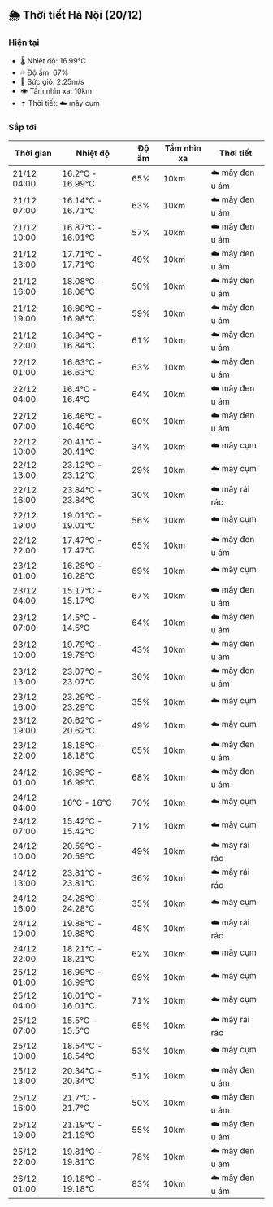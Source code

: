 ## 🌦️ Thời tiết Hà Nội (20/12)

### Hiện tại

- 🌡️ Nhiệt độ: 16.99℃
- 💦 Độ ẩm: 67%
- 💨 Sức gió: 2.25m/s
- 👁️ Tầm nhìn xa: 10km
- ☂️ Thời tiết: ☁️ mây cụm

### Sắp tới

| Thời gian | Nhiệt độ | Độ ẩm | Tầm nhìn xa | Thời tiết |
| --- | --- | --- | --- | --- |
| 21/12 04:00 | 16.2℃ - 16.99℃ | 65% | 10km | ☁️ mây đen u ám |
| 21/12 07:00 | 16.14℃ - 16.71℃ | 63% | 10km | ☁️ mây đen u ám |
| 21/12 10:00 | 16.87℃ - 16.91℃ | 57% | 10km | ☁️ mây đen u ám |
| 21/12 13:00 | 17.71℃ - 17.71℃ | 49% | 10km | ☁️ mây đen u ám |
| 21/12 16:00 | 18.08℃ - 18.08℃ | 50% | 10km | ☁️ mây đen u ám |
| 21/12 19:00 | 16.98℃ - 16.98℃ | 59% | 10km | ☁️ mây đen u ám |
| 21/12 22:00 | 16.84℃ - 16.84℃ | 61% | 10km | ☁️ mây đen u ám |
| 22/12 01:00 | 16.63℃ - 16.63℃ | 63% | 10km | ☁️ mây đen u ám |
| 22/12 04:00 | 16.4℃ - 16.4℃ | 64% | 10km | ☁️ mây đen u ám |
| 22/12 07:00 | 16.46℃ - 16.46℃ | 60% | 10km | ☁️ mây đen u ám |
| 22/12 10:00 | 20.41℃ - 20.41℃ | 34% | 10km | ☁️ mây cụm |
| 22/12 13:00 | 23.12℃ - 23.12℃ | 29% | 10km | ☁️ mây cụm |
| 22/12 16:00 | 23.84℃ - 23.84℃ | 30% | 10km | ☁️ mây rải rác |
| 22/12 19:00 | 19.01℃ - 19.01℃ | 56% | 10km | ☁️ mây cụm |
| 22/12 22:00 | 17.47℃ - 17.47℃ | 65% | 10km | ☁️ mây đen u ám |
| 23/12 01:00 | 16.28℃ - 16.28℃ | 69% | 10km | ☁️ mây cụm |
| 23/12 04:00 | 15.17℃ - 15.17℃ | 67% | 10km | ☁️ mây đen u ám |
| 23/12 07:00 | 14.5℃ - 14.5℃ | 64% | 10km | ☁️ mây đen u ám |
| 23/12 10:00 | 19.79℃ - 19.79℃ | 43% | 10km | ☁️ mây đen u ám |
| 23/12 13:00 | 23.07℃ - 23.07℃ | 36% | 10km | ☁️ mây đen u ám |
| 23/12 16:00 | 23.29℃ - 23.29℃ | 35% | 10km | ☁️ mây cụm |
| 23/12 19:00 | 20.62℃ - 20.62℃ | 49% | 10km | ☁️ mây cụm |
| 23/12 22:00 | 18.18℃ - 18.18℃ | 65% | 10km | ☁️ mây đen u ám |
| 24/12 01:00 | 16.99℃ - 16.99℃ | 68% | 10km | ☁️ mây đen u ám |
| 24/12 04:00 | 16℃ - 16℃ | 70% | 10km | ☁️ mây cụm |
| 24/12 07:00 | 15.42℃ - 15.42℃ | 71% | 10km | ☁️ mây cụm |
| 24/12 10:00 | 20.59℃ - 20.59℃ | 49% | 10km | ☁️ mây rải rác |
| 24/12 13:00 | 23.81℃ - 23.81℃ | 36% | 10km | ☁️ mây rải rác |
| 24/12 16:00 | 24.28℃ - 24.28℃ | 35% | 10km | ☁️ mây cụm |
| 24/12 19:00 | 19.88℃ - 19.88℃ | 48% | 10km | ☁️ mây rải rác |
| 24/12 22:00 | 18.21℃ - 18.21℃ | 62% | 10km | ☁️ mây cụm |
| 25/12 01:00 | 16.99℃ - 16.99℃ | 69% | 10km | ☁️ mây cụm |
| 25/12 04:00 | 16.01℃ - 16.01℃ | 71% | 10km | ☁️ mây cụm |
| 25/12 07:00 | 15.5℃ - 15.5℃ | 65% | 10km | ☁️ mây rải rác |
| 25/12 10:00 | 18.54℃ - 18.54℃ | 53% | 10km | ☁️ mây cụm |
| 25/12 13:00 | 20.34℃ - 20.34℃ | 51% | 10km | ☁️ mây đen u ám |
| 25/12 16:00 | 21.7℃ - 21.7℃ | 50% | 10km | ☁️ mây đen u ám |
| 25/12 19:00 | 21.19℃ - 21.19℃ | 55% | 10km | ☁️ mây đen u ám |
| 25/12 22:00 | 19.81℃ - 19.81℃ | 78% | 10km | ☁️ mây đen u ám |
| 26/12 01:00 | 19.18℃ - 19.18℃ | 83% | 10km | ☁️ mây đen u ám |
